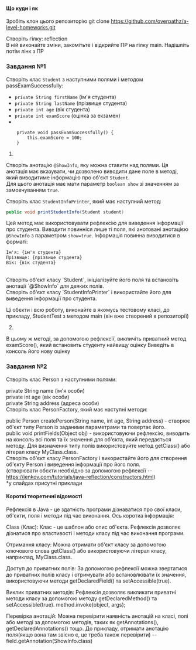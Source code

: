 #### Що куди і як

Зробіть клон цього репозиторію
git clone https://github.com/overpathz/a-level-homeworks.git

Створіть гілку: reflection </br>
В ній виконайте зміни, закомітьте і відкрийте ПР на гілку main.
Надішліть потім лінк з ПР

### Завдання №1

Створіть клас `Student` з наступними полями і методом passExamSuccessfully: <br>
- `private String firstName` (ім'я студента)<br>
- `private String lastName` (прізвище студента)<br>
- `private int age` (вік студента)<br>
- `private int examScore` (оцінка за екзамен)<br>
-
```
    private void passExamSuccessfully() {
        this.examScore = 100;
    }
```

1)
Створіть анотацію `@ShowInfo`, яку можна ставити над полями. Ця анотація має вказувати, чи дозволено виводити дане поле в методі, який виводитиме інформацію про об'єкт `Student`.<br>
Для цього анотація має мати параметр `boolean show` зі значенням за замовчуванням `true`.<br>

Створіть клас `StudentInfoPrinter`, який має наступний метод:<br>
```java
public void printStudentInfo(Student student)
```

Цей метод має використовувати рефлексію для виведення інформації про студента. Виводити повинніся лише ті поля, які анотовані анотацією `@ShowInfo` з параметром `show=true`. Інформація повинна виводитися в форматі:<br>
```
Ім'я: {ім'я студента}
Прізвище: {прізвище студента}
Вік: {вік студента}
```
<br>
Створіть об'єкт класу `Student`, ініціалізуйте його поля та встановіть анотації `@ShowInfo` для деяких полів.<br>
Створіть об'єкт класу `StudentInfoPrinter` і використайте його для виведення інформації про студента.<br>

Ці обєкти і всю роботу, виконайте в якомусь тестовому класі, до прикладу, StudentTest з методом main (він вже створений в репозиторії)

2)
В цьому ж методі, за допомогою рефлексії, викличіть приватний метод examScore(), який встановить студенту найвищу оцінку
Виведіть в консоль його нову оцінку

### Завдання №2

Створіть клас Person з наступними полями:<br>

private String name (ім'я особи)<br>
private int age (вік особи)<br>
private String address (адреса особи)<br>
Створіть клас PersonFactory, який має наступні методи:<br>

public Person createPerson(String name, int age, String address) - створює об'єкт типу Person із заданими параметрами та повертає його.<br>
public void printFields(Object obj) - використовуючи рефлексію, виводить на консоль всі поля та їх значення для об'єкта, який передається методу. Для визначення типу полів використовуйте метод getClass() або літерал класу MyClass.class.<br>
Створіть об'єкт класу PersonFactory і використайте його для створення об'єкту Person і виведення інформації про його поля.<br>
(створювати обєкти необхідно за допомогою рефлексії -- https://jenkov.com/tutorials/java-reflection/constructors.html)<br>
*у слайдах присутні приклади


#### Короткі теоретичні відомості

Рефлексія в Java - це здатність програми дізнаватися про свої класи, об'єкти, поля і методи під час виконання. Ось коротка інформація:

Class (Клас): Клас - це шаблон або опис об'єкта. Рефлексія дозволяє дізнатися про властивості і методи класу під час виконання програми.

Отримання класу: Можна отримати об'єкт класу за допомогою ключового слова getClass() або використовуючи літерал класу, наприклад, MyClass.class.

Доступ до приватних полів: За допомогою рефлексії можна звертатися до приватних полів класу і отримувати або встановлювати їх значення, використовуючи методи getDeclaredField() та setAccessible(true).

Виклик приватних методів: Рефлексія дозволяє викликати приватні методи класу за допомогою методу getDeclaredMethod() та setAccessible(true).
method.invoke(object, args);

Перевірка анотацій: Можна перевірити наявність анотацій на класі, полі або методі за допомогою методів, таких як getAnnotations(), getDeclaredAnnotations() тощо.
До прикладу, отримати анотацію поля(якщо вона там звісно є, це треба також перевірити) -- field.getAnnotation(ShowInfo.class)
